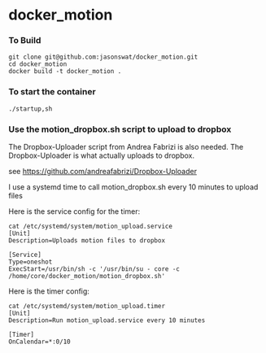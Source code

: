 # docker_motion

### To Build

```
git clone git@github.com:jasonswat/docker_motion.git 
cd docker_motion
docker build -t docker_motion .

```

### To start the container

```
./startup,sh
```
### Use the motion_dropbox.sh script to upload to dropbox

The Dropbox-Uploader script from Andrea Fabrizi is also needed. 
The Dropbox-Uploader is what actually uploads to dropbox.

see https://github.com/andreafabrizi/Dropbox-Uploader

I use a systemd time to call motion_dropbox.sh every 10 minutes to upload files

Here is the service config for the timer:

```
cat /etc/systemd/system/motion_upload.service
[Unit]
Description=Uploads motion files to dropbox

[Service]
Type=oneshot
ExecStart=/usr/bin/sh -c '/usr/bin/su - core -c /home/core/docker_motion/motion_dropbox.sh' 
```
Here is the timer config:

```
cat /etc/systemd/system/motion_upload.timer
[Unit]
Description=Run motion_upload.service every 10 minutes

[Timer]
OnCalendar=*:0/10
```

